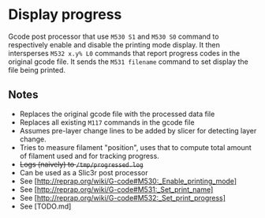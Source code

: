 # Display progress

Gcode post processor that use `M530 S1` and `M530 S0` command to respectively enable and disable the printing mode display. It then intersperses `M532 x.y% L0` commands that report progress codes in the original gcode file. It sends the `M531 filename` command to set display the file being printed.

## Notes

* Replaces the original gcode file with the processed data file
* Replaces all existing `M117` commands in the gcode file
* Assumes pre-layer change lines to be added by slicer for detecting layer change.
* Tries to measure filament "position", uses that to compute total amount of filament used and for tracking progress.
* ~~Logs (naively) to `/tmp/progressed.log`~~
* Can be used as a Slic3r post processor
* See [http://reprap.org/wiki/G-code#M530:_Enable_printing_mode]
* See [http://reprap.org/wiki/G-code#M531:_Set_print_name]
* See [http://reprap.org/wiki/G-code#M532:_Set_print_progress]
* See [TODO.md]
